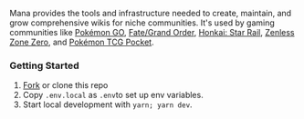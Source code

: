 Mana provides the tools and infrastructure needed to create, maintain, and grow comprehensive wikis for niche communities. It's used by gaming communities like [Pokémon GO](https://pokemongo.gamepress.gg/), [Fate/Grand Order](https://grandorder.gamepress.gg/), [Honkai: Star Rail](https://starrail.mana.wiki/), [Zenless Zone Zero](https://zzz.mana.wiki/), and [Pokémon TCG Pocket](https://pokemonpocket.tcg.wiki/).

### Getting Started

1. [Fork](https://github.com/manawiki/mana/fork) or clone this repo
2. Copy `.env.local` as `.env`to set up env variables.
3. Start local development with `yarn; yarn dev`.
